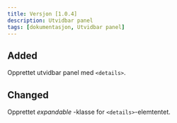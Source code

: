 ```yaml
---
title: Versjon [1.0.4]
description: Utvidbar panel
tags: [dokumentasjon, Utvidbar panel]
---
```


## Added

Opprettet utvidbar panel med <code><details\></code>.

## Changed

Opprettet _expandable_ -klasse for <code><details\></code>-elemtentet.

